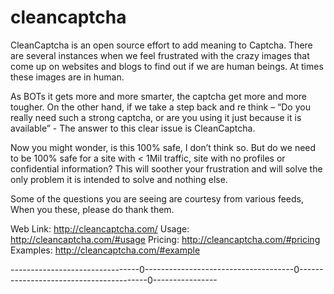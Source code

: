 # cleancaptcha

CleanCaptcha is an open source effort to add meaning to Captcha.
There are several instances when we feel frustrated with the crazy images that come up on websites and blogs to find out if we are human beings. At times these images are in human.

As BOTs it gets more and more smarter, the captcha get more and more tougher.
On the other hand, if we take a step back and re think – “Do you really need such a strong captcha, or are you using it just because it is available”  - The answer to this clear issue is CleanCaptcha.

Now you might wonder, is this 100% safe, I don’t think so. But do we need to be 100% safe for a site with < 1Mil traffic, site with no profiles or confidential information? This will soother your frustration and will solve the only problem it is intended to solve and nothing else.

Some of the  questions you are seeing are courtesy from various feeds, When you these, please do thank them.

Web Link: http://cleancaptcha.com/
Usage: http://cleancaptcha.com/#usage
Pricing: http://cleancaptcha.com/#pricing
Examples: http://cleancaptcha.com/#example

--------------------------------0-------------------------------------0----------------------------------------0----------------

